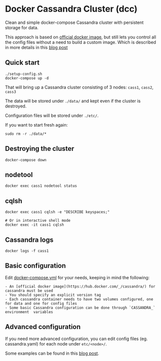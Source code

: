 # Docker Cassandra Cluster (dcc)
Clean and simple docker-compose Cassandra cluster with persistent storage for data.

This approach is based on [official docker image](https://hub.docker.com/_/cassandra/), but still lets you control all the config files without a need to build a custom image. Which is described in more details in this [blog post](https://digitalis.io/blog/)

## Quick start
```
./setup-config.sh
docker-compose up -d
```
That will bring up a Cassandra cluster consisting of 3 nodes: `cass1`, `cass2`, `cass3`

The data will be stored under `./data/` and kept even if the cluster is destroyed.

Configuration files will be stored under `./etc/`.

If you want to start fresh again:
```
sudo rm -r ./data/*
```

## Destroying the cluster
```
docker-compose down
```

## nodetool
```
docker exec cass1 nodetool status
```

## cqlsh
```
docker exec cass1 cqlsh -e "DESCRIBE keyspaces;"

# Or in interactive shell mode
docker exec -it cass1 cqlsh
```

## Cassandra logs
```
docker logs -f cass1
```

## Basic configuration
Edit [docker-compose.yml](docker-compose.yml) for your needs, keeping in mind the following:

    - An [official docker image](https://hub.docker.com/_/cassandra/) for cassandra must be used
    - You should specify an explicit version tag
    - Each cassandra container needs to have two volumes configured, one for data and one for config files
    - Some basic Cassandra configuration can be done through `CASSANDRA_` environment  variables

## Advanced configuration
If you need more advanced configuration, you can edit config files (eg. cassandra.yaml) for each node under `etc/<node>/`.

Some examples can be found in this [blog post](https://digitalis.io/blog/).
